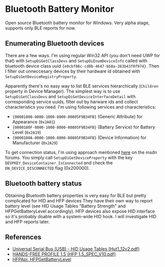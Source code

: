 Bluetooth Battery Monitor
=========================

Open source Bluetooth battery monitor for Windows. Very alpha stage, supports only BLE reports for now.

## Enumerating Bluetooth devices

There are a few ways. I'm using regular Win32 API (you don't need UWP for that)
with `SetupDiGetClassDevs` and `SetupDiEnumDeviceInfo` called with bluetooth device class uuid `{e0cbf06c-cd8b-4647-bb8a-263b43f0f974}`.
Then I filter out unneccesary devices by their hardware id obtained with `SetupDiGetDeviceRegistryProperty`.

Apparently there's no easy way to list BLE services hierarchically (`Children` property in Device Manager).
The simplest way is to use `SetupDiGetClassDevs` and `SetupDiGetDeviceInterfaceDetail` with corresponding service uuids,
filter out by harware ids and collect characteristics you need. I'm using following services and characteristics:

* `{00001800-0000-1000-8000-00805F9B34FB}` (Generic Attribute) for Appearance (`0x2A01`)
* `{0000180F-0000-1000-8000-00805F9B34FB}` (Battery Service) for Battery Level (`0x2A19`)
* `{0000180A-0000-1000-8000-00805F9B34FB}` (Device Information) for Manufacturer (`0x2A29`)

To get connection status, I'm using approach mentioned [here](https://social.msdn.microsoft.com/Forums/windowsdesktop/en-US/7b21b52f-bf85-4643-a717-9d62e15ffb51/how-to-get-connection-status-of-bluetooth-le-device-in-windows-81?forum=wdk)
on the msdn forums. You simply call `SetupDiGetDeviceProperty` with the key `DEVPKEY_DeviceContainer_IsConnected` and
check the `DN_DEVICE_DISCONNECTED` flag (0x200000).

## Bluetooth battery status

Obtaining Bluetooth battery properties is very easy for BLE but pretty complicated for HID and HFP devices
They have their own way to report battery level (see HID Usage Tables "Battery Strength"
and HFPGetBatteryLevel accordingly). HFP devices also expose HID interface so it's probably
doable with a system-wide HID hook. I will investigate HID and HFP reports later.

## References

* [Universal Serial Bus (USB) - HID Usage Tables (Hut1_12v2.pdf)](http://www.usb.org/developers/hidpage/Hut1_12v2.pdf)
* [HANDS-FREE PROFILE 1.5 (HFP 1.5_SPEC_V10.pdf)](https://www.bluetooth.org/docman/handlers/DownloadDoc.ashx?doc_id=41181)
* [HFPApi: HFPGetBatteryLevel](https://msdn.microsoft.com/en-us/library/cc510716.aspx)

